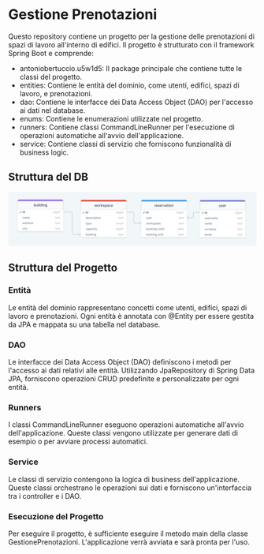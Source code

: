 # Gestione Prenotazioni
Questo repository contiene un progetto per la gestione delle prenotazioni di spazi di lavoro all'interno di edifici. Il progetto è strutturato con il framework Spring Boot e comprende:

- antoniobertuccio.u5w1d5: Il package principale che contiene tutte le classi del progetto.
- entities: Contiene le entità del dominio, come utenti, edifici, spazi di lavoro, e prenotazioni.
- dao: Contiene le interfacce dei Data Access Object (DAO) per l'accesso ai dati nel database.
- enums: Contiene le enumerazioni utilizzate nel progetto.
- runners: Contiene classi CommandLineRunner per l'esecuzione di operazioni automatiche all'avvio dell'applicazione.
- service: Contiene classi di servizio che forniscono funzionalità di business logic.

## Struttura del DB
![Diagramma del Database](https://github.com/m0n0t0ny/U5-W1-D5/blob/main/src/main/resources/U5-W1-D5.png?raw=true)

## Struttura del Progetto

### Entità
Le entità del dominio rappresentano concetti come utenti, edifici, spazi di lavoro e prenotazioni. Ogni entità è annotata con @Entity per essere gestita da JPA e mappata su una tabella nel database.

### DAO
Le interfacce dei Data Access Object (DAO) definiscono i metodi per l'accesso ai dati relativi alle entità. Utilizzando JpaRepository di Spring Data JPA, forniscono operazioni CRUD predefinite e personalizzate per ogni entità.

### Runners
I classi CommandLineRunner eseguono operazioni automatiche all'avvio dell'applicazione. Queste classi vengono utilizzate per generare dati di esempio o per avviare processi automatici.

### Service
Le classi di servizio contengono la logica di business dell'applicazione. Queste classi orchestrano le operazioni sui dati e forniscono un'interfaccia tra i controller e i DAO.

### Esecuzione del Progetto
Per eseguire il progetto, è sufficiente eseguire il metodo main della classe GestionePrenotazioni. L'applicazione verrà avviata e sarà pronta per l'uso.
